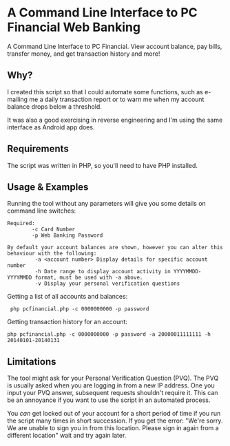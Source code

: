A Command Line Interface to PC Financial Web Banking
===============
A Command Line Interface to PC Financial. View account balance, pay bills, transfer money, and get transaction history and more!

## Why?
I created this script so that I could automate some functions, such as e-mailing me a daily transaction report or to warn me when my account balance drops below a threshold.

It was also a good exercising in reverse engineering and I'm using the same interface as Android app does.

## Requirements
The script was written in PHP, so you'll need to have PHP installed.

## Usage & Examples
Running the tool without any parameters will give you some details on command line switches:

```
Required:
        -c Card Number
        -p Web Banking Password

By default your account balances are shown, however you can alter this behaviour with the following:
         -a <account number> Display details for specific account number
         -h Date range to display account activity in YYYYMMDD-YYYYMMDD format, must be used with -a above.
         -v Display your personal verification questions
```

Getting a list of all accounts and balances:

``` php pcfinancial.php -c 0000000000 -p password```

Getting transaction history for an account:

```php pcfinancial.php -c 0000000000 -p password -a 20000011111111 -h 20140101-20140131```

## Limitations
The tool might ask for your Personal Verification Question (PVQ). The PVQ is usually asked when you are logging in from a new IP address. One you input your PVQ answer, subsequent requests shouldn't require it. This can be an annoyance if you want to use the script in an automated process.

You *can* get locked out of your account for a short period of time if you run the script many times in short succession. If you get the error: "We're sorry. We are unable to sign you in from this location. Please sign in again from a different location" wait and try again later.